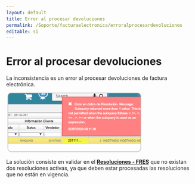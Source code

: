 ```yaml
---
layout: default
title: Error al procesar devoluciones
permalink: /Soporte/facturaelectronica/erroralprocesardevoluciones
editable: si
---
```

# Error al procesar devoluciones  

La inconsistencia es un error al procesar devoluciones de factura electrónica.  

![](devfe.png)  

La solución consiste en validar en el [**Resoluciones - FRES**](http://docs.oasiscom.com/Operacion/scm/facturacion/fbasica/fres) que no existan dos resoluciones activas, ya que deben estar procesadas las resoluciones que no están en vigencia.


